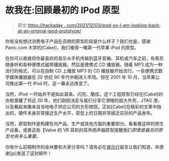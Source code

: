 # 故我在:回顾最初的 IPod 原型

> 原文:[https://hackaday . com/2021/12/03/ipod-so-I-am-looking-back-at-an-original-ipod-prototype/](https://hackaday.com/2021/12/03/ipod-therefore-i-am-looking-back-at-an-original-ipod-prototype/)

你有没有想过消费电子产品在丑陋的原型阶段是什么样子？我们也是。感谢 Panic.com 大学的[Cabel]，我们难得一睹第一代苹果 iPod 的原型。

在你可以直接将你最喜欢的音乐从手机传输到蓝牙音箱、耳机或汽车之前，有索尼随身听和各种便携式磁带播放器。然后是便携式 CD 播放器。随着 MP3 成为一种流行的格式，可以在自制 CD 上播放 MP3 的 CD 播放器开始流行。一些便携式数字媒体播放器在 20 世纪 90 年代中期进入市场。但在 2001 年 10 月，当苹果公司推出第一代 iPod 时，这一幕永远改变了。

当然，iPod 一开始并不是如此苗条、闪亮、酷炫。这个工程原型已经在[Cabel]的衣柜里藏了将近 20 年，他们刚刚决定与我们分享它滑稽的超大外壳，JTAG 港，以及看起来像来自当地电子供应公司的方形按钮。正如[Cabel]在精彩的文章中指出的，硬件本身非常接近生产水平，原型上的日期非常接近实际的产品发布。

当然，原型制作是构建任何产品、生产或其他方面的重要部分。看看像这样的预生产设备，或者这些【Valve 的 VR 耳机的耳外扬声器原型提醒我们*即使是最丑的原型也有多么重要。*

你有什么前期制作的金块要和大家分享吗？请务必在[提示行](https://hackaday.com/submit-a-tip/)留言让我们知道，并感谢[jp]发送了这封邮件！